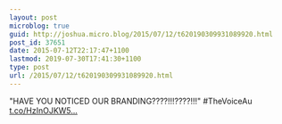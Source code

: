 ```yaml
---
layout: post
microblog: true
guid: http://joshua.micro.blog/2015/07/12/t620190309931089920.html
post_id: 37651
date: 2015-07-12T22:17:47+1100
lastmod: 2019-07-30T17:41:30+1100
type: post
url: /2015/07/12/t620190309931089920.html
---
```

"HAVE YOU NOTICED OUR BRANDING????!!!????!!!" #TheVoiceAu [t.co/HzInOJKW5...](http://t.co/HzInOJKW5s)
